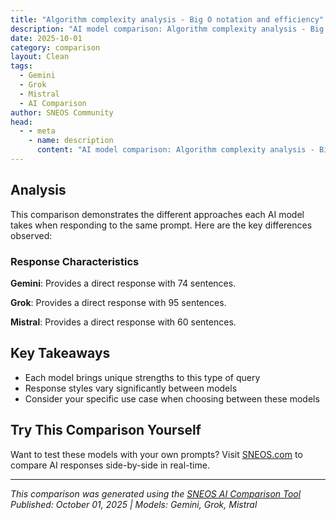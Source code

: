 ```yaml
---
title: "Algorithm complexity analysis - Big O notation and efficiency"
description: "AI model comparison: Algorithm complexity analysis - Big O notation and efficiency..."
date: 2025-10-01
category: comparison
layout: Clean
tags:
  - Gemini
  - Grok
  - Mistral
  - AI Comparison
author: SNEOS Community
head:
  - - meta
    - name: description
      content: "AI model comparison: Algorithm complexity analysis - Big O notation and efficiency..."
---
```


<ChatComparison
  title="Algorithm complexity analysis - Big O notation and efficiency"
  prompt="Algorithm complexity analysis - Big O notation and efficiency"
  :responses='{
    "Gemini": "## Algorithm Complexity Analysis: Big O Notation and Efficiency\n\nAlgorithm complexity analysis is a crucial part of computer science. It allows us to understand how an algorithm\u0027s performance (specifically, its running time and memory usage) scales with the size of the input.  This understanding helps us choose the most efficient algorithms for solving a particular problem, especially when dealing with large datasets.\n\n**Key Concepts:**\n\n* **Algorithm:** A well-defined set of instructions to solve a specific problem.\n* **Complexity:**  A measure of the resources (time or space) an algorithm requires as a function of the input size.\n* **Input Size (n):** A measure of the amount of data the algorithm processes (e.g., the number of elements in a list, the size of a matrix, the number of nodes in a graph).\n* **Big O Notation (O):** A mathematical notation used to classify algorithms according to how their running time or space requirements grow as the input size grows.  It describes the *upper bound* of the algorithm\u0027s growth rate. It focuses on the *dominant term* in the growth.\n\n**Why is Complexity Analysis Important?**\n\n* **Predict Performance:** Understand how an algorithm will behave with large inputs.\n* **Compare Algorithms:** Choose the most efficient algorithm for a given task.\n* **Identify Bottlenecks:** Pinpoint areas where performance improvements can be made.\n* **Design Better Algorithms:**  Inform the design process to create algorithms with better scaling properties.\n\n**Big O Notation Explained:**\n\nBig O notation expresses the *asymptotic* behavior of an algorithm.  It describes how the running time or space usage *grows* as the input size approaches infinity.  It ignores constant factors and lower-order terms because they become insignificant for large input sizes.\n\n**Common Big O Classes (from best to worst):**\n\n* **O(1) - Constant Time:** The algorithm\u0027s running time is independent of the input size.  It takes the same amount of time regardless of how large the input is.\n\n   * **Example:** Accessing an element in an array by its index.\n\n* **O(log n) - Logarithmic Time:** The running time grows proportionally to the logarithm of the input size. This is often seen in algorithms that divide the problem in half at each step.\n\n   * **Example:** Binary search in a sorted array.\n\n* **O(n) - Linear Time:** The running time grows linearly with the input size.  Each element in the input is typically processed once.\n\n   * **Example:** Searching for an element in an unsorted array.\n\n* **O(n log n) - Linearithmic Time:** A combination of linear and logarithmic time.  Often seen in efficient sorting algorithms.\n\n   * **Example:** Merge sort, Heap sort.\n\n* **O(n\u003Csup\u003E2\u003C/sup\u003E) - Quadratic Time:** The running time grows quadratically with the input size.  Often seen in nested loops where each element is compared with every other element.\n\n   * **Example:** Bubble sort, Insertion sort.\n\n* **O(n\u003Csup\u003E3\u003C/sup\u003E) - Cubic Time:** The running time grows cubically with the input size.  Often seen in algorithms involving three nested loops.\n\n   * **Example:** Multiplying two n x n matrices using the naive algorithm.\n\n* **O(2\u003Csup\u003En\u003C/sup\u003E) - Exponential Time:** The running time grows exponentially with the input size.  These algorithms quickly become impractical for even moderately sized inputs.\n\n   * **Example:** Finding all possible subsets of a set, brute-force solution to the Traveling Salesperson Problem.\n\n* **O(n!) - Factorial Time:** The running time grows factorially with the input size.  These algorithms are extremely inefficient and only suitable for very small inputs.\n\n   * **Example:** Generating all possible permutations of a list.\n\n**Important Considerations:**\n\n* **Best, Average, and Worst-Case Complexity:**  An algorithm may have different performance characteristics depending on the specific input data.\n    * **Best-case:** The most favorable input leads to the fastest execution.\n    * **Average-case:** The expected performance over all possible inputs.\n    * **Worst-case:** The least favorable input leads to the slowest execution.  Big O notation typically describes the *worst-case* complexity.\n* **Space Complexity:**  Big O notation can also be used to analyze the *space complexity* of an algorithm, which measures the amount of memory the algorithm requires as a function of the input size.\n* **Constants and Lower-Order Terms:**  Big O notation ignores constant factors and lower-order terms.  However, in practice, these factors can still have a significant impact on performance for small input sizes.\n* **Practical vs. Theoretical Complexity:**  While Big O notation provides a theoretical understanding of an algorithm\u0027s scalability, it\u0027s important to consider practical factors such as hardware limitations, programming language characteristics, and specific input data distributions when evaluating real-world performance.\n\n**How to Determine Big O Complexity:**\n\n1. **Identify the dominant operation:**  Determine which operation is executed the most frequently as the input size grows.\n2. **Count the number of times the dominant operation is executed:** Express this count as a function of the input size (n).\n3. **Drop constants and lower-order terms:** Simplify the function to its dominant term.\n4. **Express the complexity using Big O notation:**\n\n**Example 1: Finding the maximum element in an array:**\n\n\u0060\u0060\u0060python\ndef find_max(arr):\n  max_val = arr[0]\n  for i in range(1, len(arr)):\n    if arr[i] \u003E max_val:\n      max_val = arr[i]\n  return max_val\n\u0060\u0060\u0060\n\n* **Dominant operation:** Comparison \u0060arr[i] \u003E max_val\u0060\n* **Number of comparisons:** \u0060n - 1\u0060, where \u0060n\u0060 is the length of the array.\n* **Big O complexity:** O(n) - Linear time.  Each element in the array is visited and compared at most once.\n\n**Example 2: Nested loops:**\n\n\u0060\u0060\u0060python\ndef print_pairs(arr):\n  for i in range(len(arr)):\n    for j in range(len(arr)):\n      print(arr[i], arr[j])\n\u0060\u0060\u0060\n\n* **Dominant operation:** \u0060print(arr[i], arr[j])\u0060\n* **Number of print statements:** \u0060n * n = n^2\u0060, where \u0060n\u0060 is the length of the array.\n* **Big O complexity:** O(n\u003Csup\u003E2\u003C/sup\u003E) - Quadratic time.  The inner loop executes \u0060n\u0060 times for each iteration of the outer loop.\n\n**Example 3: Binary Search:**\n\n\u0060\u0060\u0060python\ndef binary_search(arr, target):\n  low = 0\n  high = len(arr) - 1\n  while low \u003C= high:\n    mid = (low \u002B high) // 2\n    if arr[mid] == target:\n      return mid\n    elif arr[mid] \u003C target:\n      low = mid \u002B 1\n    else:\n      high = mid - 1\n  return -1\n\u0060\u0060\u0060\n\n* **Dominant operation:** Comparison (\u0060arr[mid] == target\u0060, \u0060arr[mid] \u003C target\u0060, \u0060arr[mid] \u003E target\u0060)\n* **Number of comparisons:** In the worst case, the search space is halved in each iteration.  The number of iterations is roughly log\u003Csub\u003E2\u003C/sub\u003E(n).\n* **Big O complexity:** O(log n) - Logarithmic time.\n\n**Conclusion:**\n\nUnderstanding algorithm complexity analysis and Big O notation is essential for writing efficient and scalable code. By analyzing the time and space requirements of different algorithms, you can make informed decisions about which algorithms are best suited for specific tasks, especially when dealing with large datasets. Remember to consider the best, average, and worst-case complexities, as well as the practical implications of constants and lower-order terms. While Big O notation provides a theoretical framework, real-world performance can be influenced by various factors.\n",
    "Grok": "Algorithm complexity analysis is a critical concept in computer science that helps us understand the efficiency of an algorithm in terms of time and space as the input size grows. Big O notation is the most commonly used tool to describe the performance or complexity of an algorithm.\n\n### What is Big O Notation?\nBig O notation is a mathematical notation used to describe the **worst-case scenario** of an algorithm\u0027s time or space complexity as the input size (\u0060n\u0060) approaches infinity. It provides an upper bound on the growth rate of the algorithm\u0027s resource usage.\n\n- **Time Complexity**: Refers to the amount of time an algorithm takes to complete based on the input size.\n- **Space Complexity**: Refers to the amount of memory or space an algorithm uses based on the input size.\n\nBig O focuses on the **dominant term** in the complexity function, ignoring constants and lower-order terms because they become insignificant for large input sizes.\n\n### Why Use Big O?\n- It helps compare the efficiency of different algorithms.\n- It provides a high-level understanding of scalability (how the algorithm behaves with larger inputs).\n- It abstracts away hardware-specific details, focusing on the algorithm\u0027s inherent efficiency.\n\n---\n\n### Common Big O Notations\nHere are some common Big O complexities, ordered from most efficient to least efficient:\n\n| Notation        | Name                 | Example Use Case                                    |\n|-----------------|----------------------|----------------------------------------------------|\n| **O(1)**        | Constant Time        | Accessing an array element by index                |\n| **O(log n)**    | Logarithmic Time     | Binary Search                                      |\n| **O(n)**        | Linear Time          | Traversing a single list or array                  |\n| **O(n log n)**  | Linearithmic Time    | Efficient sorting algorithms (e.g., Merge Sort)    |\n| **O(n\u00B2)**       | Quadratic Time       | Nested loops (e.g., Bubble Sort)                   |\n| **O(n\u00B3)**       | Cubic Time           | Triple nested loops (e.g., matrix multiplication)  |\n| **O(2^n)**      | Exponential Time     | Solving the traveling salesman problem (brute force)|\n| **O(n!)**       | Factorial Time       | Solving the traveling salesman problem (permutations) |\n\n**Graphical Representation of Growth Rates**:\nAs \u0060n\u0060 increases, the performance gap between these complexities becomes more pronounced. For example, an \u0060O(1)\u0060 algorithm remains constant, while \u0060O(n!)\u0060 grows extremely fast.\n\n---\n\n### How to Calculate Big O Notation\nTo determine the Big O complexity of an algorithm, follow these steps:\n\n1. **Identify the basic operations**: Look for loops, recursive calls, or other operations that depend on the input size.\n2. **Count the number of operations**: Estimate how many times these operations execute as a function of \u0060n\u0060.\n3. **Drop constants and lower-order terms**: Focus only on the highest-order term that grows the fastest as \u0060n\u0060 increases.\n4. **Express the complexity in Big O notation**: Use the simplified term.\n\n#### Example 1: Linear Search\n\u0060\u0060\u0060python\ndef linear_search(arr, target):\n    for i in range(len(arr)):\n        if arr[i] == target:\n            return i\n    return -1\n\u0060\u0060\u0060\n- The loop iterates through each element of the array.\n- Worst case: The target is at the end or not in the array, so it performs \u0060n\u0060 comparisons.\n- Time Complexity: **O(n)** (linear time).\n\n#### Example 2: Nested Loops\n\u0060\u0060\u0060python\ndef print_pairs(arr):\n    for i in range(len(arr)):\n        for j in range(len(arr)):\n            print(arr[i], arr[j])\n\u0060\u0060\u0060\n- The outer loop runs \u0060n\u0060 times.\n- The inner loop runs \u0060n\u0060 times for each iteration of the outer loop.\n- Total operations: \u0060n * n = n\u00B2\u0060.\n- Time Complexity: **O(n\u00B2)** (quadratic time).\n\n#### Example 3: Binary Search\n\u0060\u0060\u0060python\ndef binary_search(arr, target):\n    left, right = 0, len(arr) - 1\n    while left \u003C= right:\n        mid = (left \u002B right) // 2\n        if arr[mid] == target:\n            return mid\n        elif arr[mid] \u003C target:\n            left = mid \u002B 1\n        else:\n            right = mid - 1\n    return -1\n\u0060\u0060\u0060\n- Each iteration halves the search space.\n- Number of iterations: \u0060log\u2082(n)\u0060.\n- Time Complexity: **O(log n)** (logarithmic time).\n\n---\n\n### Rules for Simplifying Big O\n1. **Drop Constants**: If an algorithm takes \u00603n\u0060 operations, it is still \u0060O(n)\u0060. The constant \u00603\u0060 is ignored.\n   - Example: \u0060O(5n)\u0060 simplifies to \u0060O(n)\u0060.\n2. **Drop Lower-Order Terms**: If an algorithm takes \u0060n\u00B2 \u002B n \u002B 5\u0060 operations, focus on the dominant term \u0060n\u00B2\u0060.\n   - Example: \u0060O(n\u00B2 \u002B n)\u0060 simplifies to \u0060O(n\u00B2)\u0060.\n3. **Multiple Variables**: If an algorithm depends on multiple inputs (e.g., \u0060m\u0060 and \u0060n\u0060), include both in the notation.\n   - Example: A loop over \u0060m\u0060 and \u0060n\u0060 would be \u0060O(m * n)\u0060.\n\n---\n\n### Space Complexity\nSpace complexity describes the amount of memory an algorithm uses as a function of the input size. It includes:\n- **Fixed Space**: Constant memory usage (e.g., variables).\n- **Variable Space**: Memory that grows with input size (e.g., arrays or recursive call stacks).\n\n#### Example: Recursive Factorial\n\u0060\u0060\u0060python\ndef factorial(n):\n    if n == 0:\n        return 1\n    return n * factorial(n - 1)\n\u0060\u0060\u0060\n- Time Complexity: **O(n)** (one recursive call per input value).\n- Space Complexity: **O(n)** (due to the recursive call stack storing \u0060n\u0060 frames).\n\n#### Example: Iterative Factorial\n\u0060\u0060\u0060python\ndef factorial(n):\n    result = 1\n    for i in range(1, n \u002B 1):\n        result *= i\n    return result\n\u0060\u0060\u0060\n- Time Complexity: **O(n)** (loop runs \u0060n\u0060 times).\n- Space Complexity: **O(1)** (uses only a constant amount of memory regardless of \u0060n\u0060).\n\n---\n\n### Best, Average, and Worst Case\nBig O typically describes the **worst-case** scenario, but it\u0027s useful to consider other cases:\n- **Best Case**: The minimum time an algorithm takes (e.g., finding the first element in linear search - \u0060O(1)\u0060).\n- **Average Case**: The expected time over random inputs (often more complex to calculate).\n- **Worst Case**: The maximum time an algorithm takes (e.g., finding the last element in linear search - \u0060O(n)\u0060).\n\nFor example, in QuickSort:\n- Best Case: \u0060O(n log n)\u0060 (balanced partitions).\n- Average Case: \u0060O(n log n)\u0060 (random partitions).\n- Worst Case: \u0060O(n\u00B2)\u0060 (unbalanced partitions, e.g., already sorted array with poor pivot choice).\n\n---\n\n### Efficiency and Practical Implications\n- **Scalability**: An algorithm with \u0060O(n\u00B2)\u0060 complexity might be fine for small inputs (e.g., \u0060n = 10\u0060), but for large inputs (e.g., \u0060n = 1000\u0060), it becomes impractical.\n- **Trade-offs**: Sometimes, a faster time complexity (e.g., \u0060O(n log n)\u0060) comes at the cost of higher space complexity (e.g., using extra memory for sorting).\n- **Real-World Performance**: Big O is a theoretical measure. Actual performance may depend on hardware, cache efficiency, and constant factors.\n\n#### Example: Choosing Between Algorithms\n- If \u0060n\u0060 is small, a simple \u0060O(n\u00B2)\u0060 algorithm (like Bubble Sort) might be faster in practice due to lower overhead.\n- If \u0060n\u0060 is large, an \u0060O(n log n)\u0060 algorithm (like Merge Sort) is more efficient despite higher constant factors.\n\n---\n\n### Amortized Analysis\nIn some cases, the cost of operations varies across a sequence of operations. Amortized analysis provides an average cost per operation over a sequence of operations.\n- Example: Dynamic arrays (like Python\u0027s list) may occasionally resize (costly operation), but the average cost per insertion is still \u0060O(1)\u0060.\n\n---\n\n### Conclusion\nUnderstanding Big O notation and algorithm efficiency is essential for designing scalable software. By analyzing time and space complexity, you can choose the most appropriate algorithm for a given problem and input size. While Big O focuses on the worst-case and theoretical growth, always consider practical factors (like constant overhead or hardware constraints) when implementing solutions.",
    "Mistral": "Algorithm complexity analysis is a crucial aspect of computer science that helps in understanding the efficiency of algorithms. This analysis is typically done using Big O notation, which describes the upper bound of the complexity in terms of time and space. Here\u2019s a detailed look at Big O notation and how it relates to algorithm efficiency:\n\n### Big O Notation\n\nBig O notation provides a way to describe the worst-case scenario of an algorithm\u0027s efficiency. It focuses on the growth rate of the runtime or space requirements as the input size increases. The notation abstracts away constants and lower-order terms, focusing on the dominant term that most significantly affects the growth rate.\n\n### Common Time Complexities\n\n1. **O(1) - Constant Time**:\n   - The algorithm\u0027s runtime does not depend on the size of the input.\n   - Example: Accessing an element in an array by index.\n\n2. **O(log n) - Logarithmic Time**:\n   - The runtime grows logarithmically with the input size.\n   - Example: Binary search on a sorted array.\n\n3. **O(n) - Linear Time**:\n   - The runtime grows linearly with the input size.\n   - Example: Linear search in an array.\n\n4. **O(n log n) - Linearithmic Time**:\n   - The runtime grows in relation to n log n.\n   - Example: Efficient sorting algorithms like Merge Sort and Heap Sort.\n\n5. **O(n^2) - Quadratic Time**:\n   - The runtime grows quadratically with the input size.\n   - Example: Bubble Sort, Insertion Sort.\n\n6. **O(2^n) - Exponential Time**:\n   - The runtime grows exponentially with the input size.\n   - Example: Brute-force algorithms for problems like the traveling salesman problem.\n\n7. **O(n!) - Factorial Time**:\n   - The runtime grows factorially with the input size.\n   - Example: Generating all permutations of a set.\n\n### Space Complexity\n\nSpace complexity refers to the amount of memory an algorithm needs in relation to the input size. It is also expressed using Big O notation.\n\n1. **O(1) - Constant Space**:\n   - The algorithm uses a constant amount of space, regardless of the input size.\n   - Example: In-place algorithms like in-place quicksort.\n\n2. **O(n) - Linear Space**:\n   - The algorithm uses space that grows linearly with the input size.\n   - Example: An algorithm that uses an auxiliary array of the same size as the input.\n\n3. **O(n^2) - Quadratic Space**:\n   - The algorithm uses space that grows quadratically with the input size.\n   - Example: An algorithm that uses a 2D array of size n x n.\n\n### Efficiency Considerations\n\n1. **Time Efficiency**:\n   - Algorithms with lower time complexity are generally more efficient.\n   - For large input sizes, the difference between O(n) and O(n^2) can be significant.\n\n2. **Space Efficiency**:\n   - Algorithms with lower space complexity are generally more efficient in terms of memory usage.\n   - In-place algorithms are often preferred when memory is a constraint.\n\n3. **Trade-offs**:\n   - Sometimes, there is a trade-off between time and space complexity. For example, an algorithm might use more space to achieve a faster runtime.\n   - Real-world constraints like memory availability and processing power can influence the choice of algorithm.\n\n### Practical Examples\n\n1. **Sorting Algorithms**:\n   - **Bubble Sort**: O(n^2) time complexity, O(1) space complexity.\n   - **Merge Sort**: O(n log n) time complexity, O(n) space complexity.\n   - **Quick Sort**: O(n log n) average time complexity, O(log n) space complexity.\n\n2. **Searching Algorithms**:\n   - **Linear Search**: O(n) time complexity, O(1) space complexity.\n   - **Binary Search**: O(log n) time complexity, O(1) space complexity.\n\n3. **Graph Algorithms**:\n   - **Depth-First Search (DFS)**: O(V \u002B E) time complexity, O(V) space complexity.\n   - **Breadth-First Search (BFS)**: O(V \u002B E) time complexity, O(V) space complexity.\n\n### Conclusion\n\nUnderstanding Big O notation and the efficiency of algorithms is essential for making informed decisions about which algorithms to use in different scenarios. By analyzing the time and space complexity, you can choose algorithms that are best suited for the constraints and requirements of your application."
  }'
  published-date="11:29"
/>

## Analysis

This comparison demonstrates the different approaches each AI model takes when responding to the same prompt. Here are the key differences observed:

### Response Characteristics

**Gemini**: Provides a direct response with 74 sentences. 

**Grok**: Provides a direct response with 95 sentences. 

**Mistral**: Provides a direct response with 60 sentences. 

## Key Takeaways

- Each model brings unique strengths to this type of query
- Response styles vary significantly between models
- Consider your specific use case when choosing between these models

## Try This Comparison Yourself

Want to test these models with your own prompts? Visit [SNEOS.com](https://sneos.com) to compare AI responses side-by-side in real-time.

---

*This comparison was generated using the [SNEOS AI Comparison Tool](https://sneos.com)*
*Published: October 01, 2025 | Models: Gemini, Grok, Mistral*
